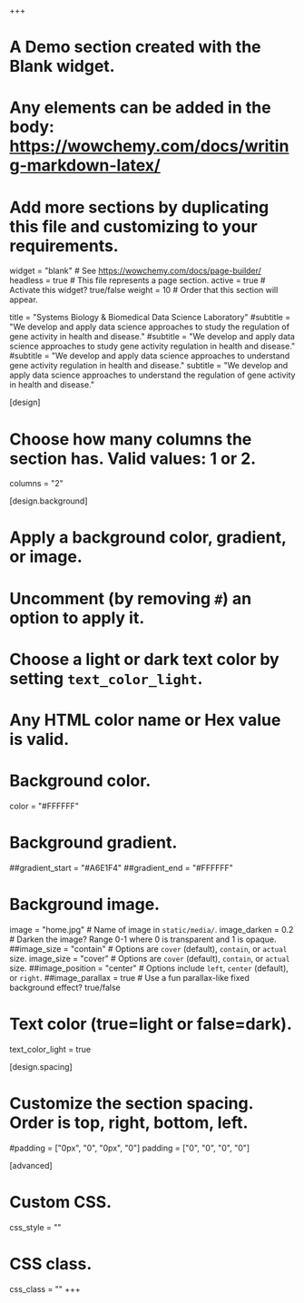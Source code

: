 +++
# A Demo section created with the Blank widget.
# Any elements can be added in the body: https://wowchemy.com/docs/writing-markdown-latex/
# Add more sections by duplicating this file and customizing to your requirements.

widget = "blank"  # See https://wowchemy.com/docs/page-builder/
headless = true  # This file represents a page section.
active = true  # Activate this widget? true/false
weight = 10  # Order that this section will appear.

title = "Systems Biology & Biomedical Data Science Laboratory"
#subtitle = "We develop and apply data science approaches to study the regulation of gene activity in health and disease."
#subtitle = "We develop and apply data science approaches to study gene activity regulation in health and disease."
#subtitle = "We develop and apply data science approaches to understand gene activity regulation in health and disease."
subtitle = "We develop and apply data science approaches to understand the regulation of gene activity in health and disease."

[design]
  # Choose how many columns the section has. Valid values: 1 or 2.
  columns = "2"

[design.background]
  # Apply a background color, gradient, or image.
  #   Uncomment (by removing `#`) an option to apply it.
  #   Choose a light or dark text color by setting `text_color_light`.
  #   Any HTML color name or Hex value is valid.

  # Background color.
  color = "#FFFFFF"
  
  # Background gradient.
  ##gradient_start = "#A6E1F4"
  ##gradient_end = "#FFFFFF"
  
  # Background image.
  image = "home.jpg"  # Name of image in `static/media/`.
  image_darken = 0.2  # Darken the image? Range 0-1 where 0 is transparent and 1 is opaque.
  ##image_size = "contain"  #  Options are `cover` (default), `contain`, or `actual` size.
  image_size = "cover"  #  Options are `cover` (default), `contain`, or `actual` size.
  ##image_position = "center"  # Options include `left`, `center` (default), or `right`.
  ##image_parallax = true  # Use a fun parallax-like fixed background effect? true/false
  
  # Text color (true=light or false=dark).
  text_color_light = true

[design.spacing]
  # Customize the section spacing. Order is top, right, bottom, left.
  #padding = ["0px", "0", "0px", "0"]
  padding = ["0", "0", "0", "0"]

[advanced]
 # Custom CSS. 
 css_style = ""
 
 # CSS class.
 css_class = ""
+++

